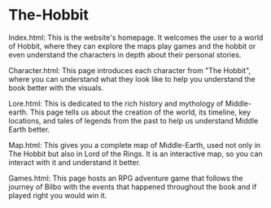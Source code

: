 # The-Hobbit
Index.html: This is the website's homepage. It welcomes the user to a world of Hobbit, where they can explore the maps play
games and the hobbit or even understand the characters in depth about their personal stories.

Character.html: This page introduces each character from "The Hobbit", where you can understand what they look like to help you understand the book better with the visuals.

Lore.html: This is dedicated to the rich history and mythology of Middle-earth. This page tells us about the creation of the world, its timeline, key locations, and tales of legends from the past to help us understand Middle Earth better.

Map.html: This gives you a complete map of Middle-Earth, used not only in The Hobbit but also in Lord of the Rings. It is an interactive map, so you can interact with it and understand it better.

Games.html: This page hosts an RPG adventure game that follows the journey of Bilbo with the events that happened throughout the book and if played right you would win it.
